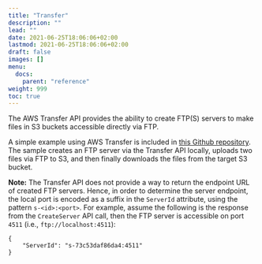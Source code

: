 ```yaml
---
title: "Transfer"
description: ""
lead: ""
date: 2021-06-25T18:06:06+02:00
lastmod: 2021-06-25T18:06:06+02:00
draft: false
images: []
menu: 
  docs:
    parent: "reference"
weight: 999
toc: true
---
```


The AWS Transfer API provides the ability to create FTP(S) servers to make files in S3 buckets accessible directly via FTP.

A simple example using AWS Transfer is included in [this Github repository](https://github.com/localstack/localstack-pro-samples/tree/master/transfer-ftp-s3). The sample creates an FTP server via the Transfer API locally, uploads two files via FTP to S3, and then finally downloads the files from the target S3 bucket.

**Note:** The Transfer API does not provide a way to return the endpoint URL of created FTP servers. Hence, in order to determine the server endpoint, the local port is encoded as a suffix in the `ServerId` attribute, using the pattern `s-<id>:<port>`. For example, assume the following is the response from the `CreateServer` API call, then the FTP server is accessible on port `4511` (i.e., `ftp://localhost:4511`):
```
{
    "ServerId": "s-73c53daf86da4:4511"
}
```
